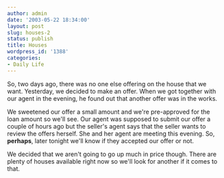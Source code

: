 ```yaml
---
author: admin
date: '2003-05-22 18:34:00'
layout: post
slug: houses-2
status: publish
title: Houses
wordpress_id: '1388'
categories:
- Daily Life
---
```

So, two days ago, there was no one else offering on the house that we want. Yesterday, we decided to make an offer. When we got together with our agent in the evening, he found out that another offer was in the works. 

We sweetened our offer a small amount and we&apos;re pre-approved for the loan amount so we&apos;ll see. Our agent was supposed to submit our offer a couple of hours ago but the seller&apos;s agent says that the seller wants to review the offers herself. She and her agent are meeting this evening. So, <b>perhaps</b>, later tonight we&apos;ll know if they accepted our offer or not.

We decided that we aren&apos;t going to go up much in price though. There are plenty of houses available right now so we&apos;ll look for another if it comes to that.
